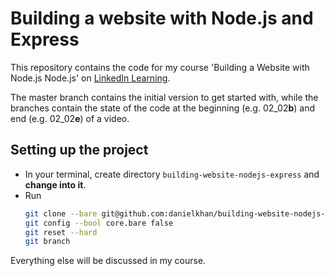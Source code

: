 # Building a website with Node.js and Express

This repository contains the code for my course 'Building a Website with Node.js Node.js' on [LinkedIn Learning](https://www.linkedin.com/learning/building-a-website-with-node-js-and-express-js-3).

The master branch contains the initial version to get started with, while the branches contain the state of the code at the beginning (e.g. 02_02**b**) and end (e.g. 02_02**e**) of a video.

## Setting up the project

* In your terminal, create directory `building-website-nodejs-express` and **change into it**.
* Run 
  ```bash
  git clone --bare git@github.com:danielkhan/building-website-nodejs-express.git .git
  git config --bool core.bare false
  git reset --hard
  git branch
  ```
  
Everything else will be discussed in my course.
